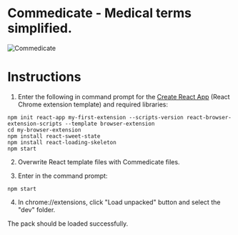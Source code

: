 # Commedicate - Medical terms simplified.

![Commedicate](https://i.imgur.com/OEhYCs2.png)

# Instructions

1. Enter the following in command prompt for the [Create React App](https://github.com/facebook/create-react-app) (React Chrome extension template) and required libraries:

```
npm init react-app my-first-extension --scripts-version react-browser-extension-scripts --template browser-extension
cd my-browser-extension
npm install react-sweet-state
npm install react-loading-skeleton
npm start
```

2. Overwrite React template files with Commedicate files. 

3. Enter in the command prompt:

```
npm start
```

4. In chrome://extensions, click "Load unpacked" button and select the "dev" folder. 

The pack should be loaded successfully.
